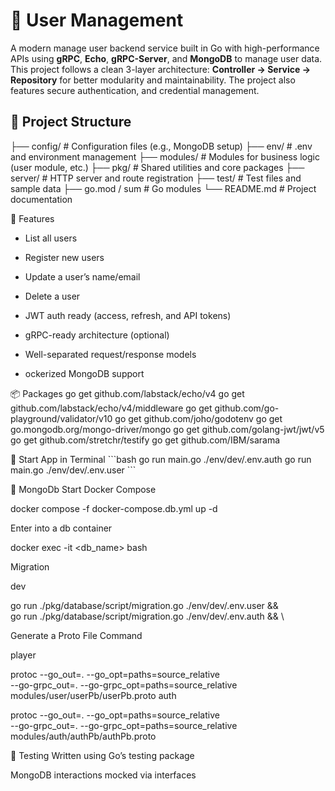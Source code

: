 # 🏢 User Management
A modern manage user backend service built in Go with high-performance APIs using **gRPC**, **Echo**, **gRPC-Server**, and **MongoDB** to manage user data. This project follows a clean 3-layer architecture: **Controller → Service → Repository** for better modularity and maintainability. The project also features secure authentication, and credential management.

## 📁 Project Structure

├── config/         # Configuration files (e.g., MongoDB setup)
├── env/            # .env and environment management
├── modules/        # Modules for business logic (user module, etc.)
├── pkg/            # Shared utilities and core packages
├── server/         # HTTP server and route registration
├── test/           # Test files and sample data
├── go.mod / sum    # Go modules
└── README.md       # Project documentation

🚀 Features
- List all users

- Register new users

- Update a user’s name/email

- Delete a user

- JWT auth ready (access, refresh, and API tokens)

- gRPC-ready architecture (optional)

- Well-separated request/response models

- ockerized MongoDB support

📦 Packages
go get github.com/labstack/echo/v4
go get github.com/labstack/echo/v4/middleware
go get github.com/go-playground/validator/v10
go get github.com/joho/godotenv
go get go.mongodb.org/mongo-driver/mongo
go get github.com/golang-jwt/jwt/v5
go get github.com/stretchr/testify
go get github.com/IBM/sarama

📃 Start App in Terminal
\`\`\`bash
go run main.go ./env/dev/.env.auth
go run main.go ./env/dev/.env.user
\`\`\`

🍃 MongoDb
Start Docker Compose

docker compose -f docker-compose.db.yml up -d

Enter into a db container

docker exec -it <db_name> bash

Migration

dev

go run ./pkg/database/script/migration.go ./env/dev/.env.user && \
go run ./pkg/database/script/migration.go ./env/dev/.env.auth && \

Generate a Proto File Command

player

protoc --go_out=. --go_opt=paths=source_relative \
    --go-grpc_out=. --go-grpc_opt=paths=source_relative \
    modules/user/userPb/userPb.proto
auth

protoc --go_out=. --go_opt=paths=source_relative \
    --go-grpc_out=. --go-grpc_opt=paths=source_relative \
    modules/auth/authPb/authPb.proto

🧪 Testing
Written using Go’s testing package

MongoDB interactions mocked via interfaces
